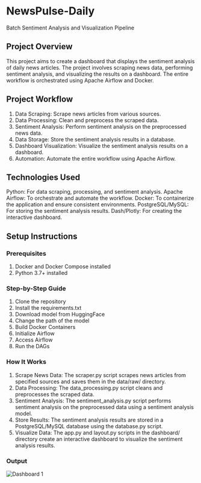 # NewsPulse-Daily
Batch Sentiment Analysis and Visualization Pipeline

## Project Overview
This project aims to create a dashboard that displays the sentiment analysis of daily news articles. The project involves scraping news data, performing sentiment analysis, and visualizing the results on a dashboard. The entire workflow is orchestrated using Apache Airflow and Docker.

## Project Workflow
1. Data Scraping: Scrape news articles from various sources.
2. Data Processing: Clean and preprocess the scraped data.
3. Sentiment Analysis: Perform sentiment analysis on the preprocessed news data.
4. Data Storage: Store the sentiment analysis results in a database.
5. Dashboard Visualization: Visualize the sentiment analysis results on a dashboard.
6. Automation: Automate the entire workflow using Apache Airflow.

## Technologies Used
Python: For data scraping, processing, and sentiment analysis.
Apache Airflow: To orchestrate and automate the workflow.
Docker: To containerize the application and ensure consistent environments.
PostgreSQL/MySQL: For storing the sentiment analysis results.
Dash/Plotly: For creating the interactive dashboard.

## Setup Instructions
### Prerequisites
1. Docker and Docker Compose installed
2. Python 3.7+ installed

### Step-by-Step Guide
1. Clone the repository
2. Install the requirements.txt
3. Download model from HuggingFace
4. Change the path of the model
5. Build Docker Containers
6. Initialize Airflow
7. Access Airflow
8. Run the DAGs

### How It Works
1. Scrape News Data: The scraper.py script scrapes news articles from specified sources and saves them in the data/raw/ directory.
2. Data Processing: The data_processing.py script cleans and preprocesses the scraped data.
3. Sentiment Analysis: The sentiment_analysis.py script performs sentiment analysis on the preprocessed data using a sentiment analysis model.
4. Store Results: The sentiment analysis results are stored in a PostgreSQL/MySQL database using the database.py script.
5. Visualize Data: The app.py and layout.py scripts in the dashboard/ directory create an interactive dashboard to visualize the sentiment analysis results.

### Output
![Dashboard 1](https://github.com/muthiaap/NewsPulse-Daily/assets/108161059/7430e101-db20-4022-bd51-d3013f3354e4)

